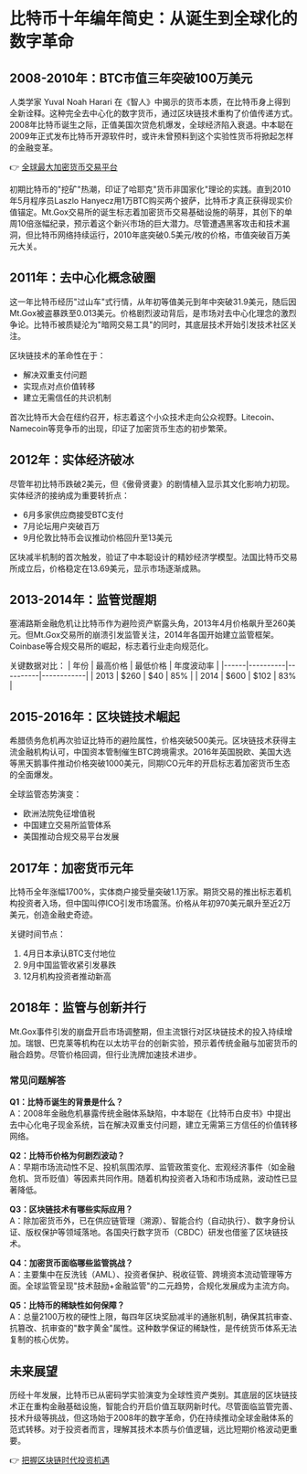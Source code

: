 # 比特币十年编年简史：从诞生到全球化的数字革命

## 2008-2010年：BTC市值三年突破100万美元

人类学家 Yuval Noah Harari 在《智人》中揭示的货币本质，在比特币身上得到全新诠释。这种完全去中心化的数字货币，通过区块链技术重构了价值传递方式。2008年比特币诞生之际，正值美国次贷危机爆发，全球经济陷入衰退。中本聪在2009年正式发布比特币开源软件时，或许未曾预料到这个实验性货币将掀起怎样的金融变革。

👉 [全球最大加密货币交易平台](https://bit.ly/okx_welcome)

初期比特币的"挖矿"热潮，印证了哈耶克"货币非国家化"理论的实践。直到2010年5月程序员Laszlo Hanyecz用1万BTC购买两个披萨，比特币才真正获得现实价值锚定。Mt.Gox交易所的诞生标志着加密货币交易基础设施的萌芽，其创下的单周10倍涨幅纪录，预示着这个新兴市场的巨大潜力。尽管遭遇黑客攻击和技术漏洞，但比特币网络持续运行，2010年底突破0.5美元/枚的价格，市值突破百万美元大关。

## 2011年：去中心化概念破圈

这一年比特币经历"过山车"式行情，从年初等值美元到年中突破31.9美元，随后因Mt.Gox被盗暴跌至0.013美元。价格剧烈波动背后，是市场对去中心化理念的激烈争论。比特币被质疑沦为"暗网交易工具"的同时，其底层技术开始引发技术社区关注。

区块链技术的革命性在于：
- 解决双重支付问题
- 实现点对点价值转移
- 建立无需信任的共识机制

首次比特币大会在纽约召开，标志着这个小众技术走向公众视野。Litecoin、Namecoin等竞争币的出现，印证了加密货币生态的初步繁荣。

## 2012年：实体经济破冰

尽管年初比特币跌破2美元，但《傲骨贤妻》的剧情植入显示其文化影响力初现。实体经济的接纳成为重要转折点：
- 6月多家供应商接受BTC支付
- 7月论坛用户突破百万
- 9月伦敦比特币会议推动价格回升至13美元

区块减半机制的首次触发，验证了中本聪设计的精妙经济学模型。法国比特币交易所成立后，价格稳定在13.69美元，显示市场逐渐成熟。

## 2013-2014年：监管觉醒期

塞浦路斯金融危机让比特币作为避险资产崭露头角，2013年4月价格飙升至260美元。但Mt.Gox交易所的崩溃引发监管关注，2014年各国开始建立监管框架。Coinbase等合规交易所的崛起，标志着行业走向规范化。

关键数据对比：
| 年份 | 最高价格 | 最低价格 | 年度波动率 |
|------|----------|----------|------------|
| 2013 | $260     | $40      | 85%        |
| 2014 | $600     | $102     | 83%        |

## 2015-2016年：区块链技术崛起

希腊债务危机再次验证比特币的避险属性，价格突破500美元。区块链技术获得主流金融机构认可，中国资本管制催生BTC跨境需求。2016年英国脱欧、美国大选等黑天鹅事件推动价格突破1000美元，同期ICO元年的开启标志着加密货币生态的全面爆发。

全球监管态势演变：
- 欧洲法院免征增值税
- 中国建立交易所监管体系
- 美国推动合规交易平台发展

## 2017年：加密货币元年

比特币全年涨幅1700%，实体商户接受量突破1.1万家。期货交易的推出标志着机构投资者入场，但中国叫停ICO引发市场震荡。价格从年初970美元飙升至近2万美元，创造金融史奇迹。

关键时间节点：
1. 4月日本承认BTC支付地位
2. 9月中国监管收紧引发暴跌
3. 12月机构投资者推动新高

## 2018年：监管与创新并行

Mt.Gox事件引发的崩盘开启市场调整期，但主流银行对区块链技术的投入持续增加。瑞银、巴克莱等机构在以太坊平台的创新实验，预示着传统金融与加密货币的融合趋势。尽管价格回调，但行业洗牌加速技术进步。

### 常见问题解答

**Q1：比特币诞生的背景是什么？**  
A：2008年金融危机暴露传统金融体系缺陷，中本聪在《比特币白皮书》中提出去中心化电子现金系统，旨在解决双重支付问题，建立无需第三方信任的价值转移网络。

**Q2：比特币价格为何剧烈波动？**  
A：早期市场流动性不足、投机氛围浓厚、监管政策变化、宏观经济事件（如金融危机、货币贬值）等因素共同作用。随着机构投资者入场和市场成熟，波动性已显著降低。

**Q3：区块链技术有哪些实际应用？**  
A：除加密货币外，已在供应链管理（溯源）、智能合约（自动执行）、数字身份认证、版权保护等领域落地。各国央行数字货币（CBDC）研发也借鉴了区块链技术。

**Q4：加密货币面临哪些监管挑战？**  
A：主要集中在反洗钱（AML）、投资者保护、税收征管、跨境资本流动管理等方面。全球监管呈现"技术鼓励+金融监管"的二元趋势，合规化发展成为主流方向。

**Q5：比特币的稀缺性如何保障？**  
A：总量2100万枚的硬性上限，每四年区块奖励减半的通胀机制，确保其抗审查、抗篡改、抗审查的"数字黄金"属性。这种数学保证的稀缺性，是传统货币体系无法复制的核心优势。

## 未来展望

历经十年发展，比特币已从密码学实验演变为全球性资产类别。其底层的区块链技术正在重构金融基础设施，智能合约开启价值互联网新时代。尽管面临监管完善、技术升级等挑战，但这场始于2008年的数字革命，仍在持续推动全球金融体系的范式转移。对于投资者而言，理解其技术本质与价值逻辑，远比短期价格波动更重要。

👉 [把握区块链时代投资机遇](https://bit.ly/okx_welcome)